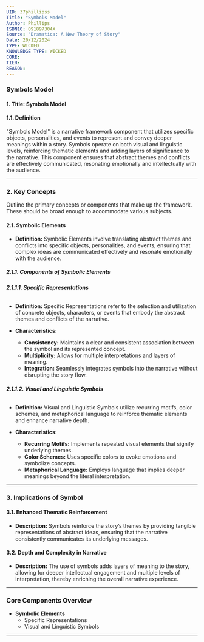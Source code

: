 ```yaml
---
UID: 37phillipss
Title: "Symbols Model"
Author: Phillips
ISBN10: 091897304X
Source: "Dramatica: A New Theory of Story"
Date: 20/12/2024
TYPE: WICKED
KNOWLEDGE TYPE: WICKED
CORE:
TIER:
REASON:
---
```


### **Symbols Model**

#### **1. Title: Symbols Model**

#### **1.1. Definition**

"Symbols Model" is a narrative framework component that utilizes specific objects, personalities, and events to represent and convey deeper meanings within a story. Symbols operate on both visual and linguistic levels, reinforcing thematic elements and adding layers of significance to the narrative. This component ensures that abstract themes and conflicts are effectively communicated, resonating emotionally and intellectually with the audience.

---

### **2. Key Concepts**

Outline the primary concepts or components that make up the framework. These should be broad enough to accommodate various subjects.

#### **2.1. Symbolic Elements**

- **Definition:**
  Symbolic Elements involve translating abstract themes and conflicts into specific objects, personalities, and events, ensuring that complex ideas are communicated effectively and resonate emotionally with the audience.

##### **2.1.1. Components of Symbolic Elements**

###### **2.1.1.1. Specific Representations**

- **Definition:**
  Specific Representations refer to the selection and utilization of concrete objects, characters, or events that embody the abstract themes and conflicts of the narrative.

- **Characteristics:**
  - **Consistency:** Maintains a clear and consistent association between the symbol and its represented concept.
  - **Multiplicity:** Allows for multiple interpretations and layers of meaning.
  - **Integration:** Seamlessly integrates symbols into the narrative without disrupting the story flow.

###### **2.1.1.2. Visual and Linguistic Symbols**

- **Definition:**
  Visual and Linguistic Symbols utilize recurring motifs, color schemes, and metaphorical language to reinforce thematic elements and enhance narrative depth.

- **Characteristics:**
  - **Recurring Motifs:** Implements repeated visual elements that signify underlying themes.
  - **Color Schemes:** Uses specific colors to evoke emotions and symbolize concepts.
  - **Metaphorical Language:** Employs language that implies deeper meanings beyond the literal interpretation.

---

### **3. Implications of Symbol**

#### **3.1. Enhanced Thematic Reinforcement**

- **Description:**
  Symbols reinforce the story’s themes by providing tangible representations of abstract ideas, ensuring that the narrative consistently communicates its underlying messages.

#### **3.2. Depth and Complexity in Narrative**

- **Description:**
  The use of symbols adds layers of meaning to the story, allowing for deeper intellectual engagement and multiple levels of interpretation, thereby enriching the overall narrative experience.

---

### **Core Components Overview**

- **Symbolic Elements**
  - Specific Representations
  - Visual and Linguistic Symbols

---
